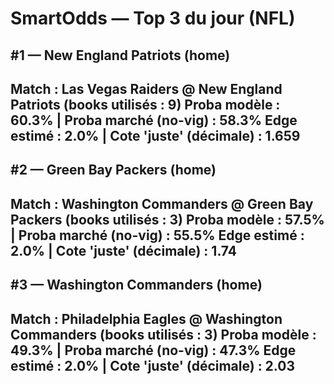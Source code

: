 # SmartOdds — Top 3 du jour (NFL)

## #1 — New England Patriots (home)
Match : **Las Vegas Raiders @ New England Patriots** (books utilisés : 9)
Proba modèle : **60.3%**  |  Proba marché (no-vig) : 58.3%
Edge estimé : **2.0%**  |  Cote 'juste' (décimale) : 1.659
---
## #2 — Green Bay Packers (home)
Match : **Washington Commanders @ Green Bay Packers** (books utilisés : 3)
Proba modèle : **57.5%**  |  Proba marché (no-vig) : 55.5%
Edge estimé : **2.0%**  |  Cote 'juste' (décimale) : 1.74
---
## #3 — Washington Commanders (home)
Match : **Philadelphia Eagles @ Washington Commanders** (books utilisés : 3)
Proba modèle : **49.3%**  |  Proba marché (no-vig) : 47.3%
Edge estimé : **2.0%**  |  Cote 'juste' (décimale) : 2.03
---